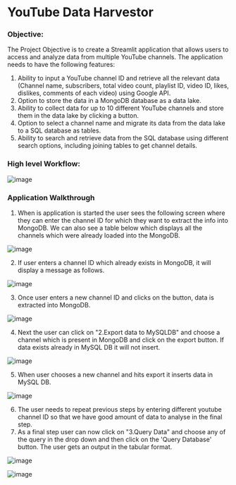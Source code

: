 # YouTube Data Harvestor
### **Objective**:  

The  Project Objective is to create a Streamlit application that allows users to access and analyze data from multiple YouTube channels. The application needs to have the following features:

1. Ability to input a YouTube channel ID and retrieve all the relevant data (Channel name, subscribers, total video count, playlist ID, video ID, likes, dislikes, comments of each video) using Google API.  
2. Option to store the data in a MongoDB database as a data lake.  
3. Ability to collect data for up to 10 different YouTube channels and store them in the data lake by clicking a button.  
4. Option to select a channel name and migrate its data from the data lake to a SQL database as tables.  
5. Ability to search and retrieve data from the SQL database using different search options, including joining tables to get channel details.

### **High level Workflow:**

![image](https://github.com/karthik-guruparan/YoutubeDataHarvestor/assets/77478705/f0129d00-ddbe-452b-a11d-a70e963991ad)

### **Application Walkthrough**
1. When is application is started the user sees the following screen where they can enter the channel ID for which they want to extract the  info into MongoDB. We can also see a table below which displays all the channels which were already loaded into the MongoDB.
   
![image](https://github.com/karthik-guruparan/YoutubeDataHarvestor/assets/77478705/46a5d939-c96e-485a-8e5e-a5ecb804e0b3)

2. If user enters a channel ID which already exists in MongoDB, it will display a message as follows.

 ![image](https://github.com/karthik-guruparan/YoutubeDataHarvestor/assets/77478705/1900bab7-0f13-44c6-a60b-effda6ac41ce)
 
3. Once user enters a new channel ID and clicks on the button, data is extracted into MongoDB.

![image](https://github.com/karthik-guruparan/YoutubeDataHarvestor/assets/77478705/1eb247ad-d76a-45c2-adaf-40cf5b05e5df)

4. Next the user can click on "2.Export data to MySQLDB" and choose a channel which is present in MongoDB and click on the export button. If data exists already in MySQL DB it will not insert.

![image](https://github.com/karthik-guruparan/YoutubeDataHarvestor/assets/77478705/da3e4aac-5a0f-4da5-b733-67b59f057615)

5. When user chooses a new channel and hits export it inserts data in MySQL DB.

![image](https://github.com/karthik-guruparan/YoutubeDataHarvestor/assets/77478705/da78035e-b614-4bb0-8901-650a3fb3db6b)

6. The user needs to repeat previous steps by entering different youtube channel ID so that we have good amount of data to analyse in the final step.
7. As a final step user can now click on "3.Query Data" and choose any of the query in the drop down and then click on the 'Query Database' button. The user gets an output in the tabular format.

![image](https://github.com/karthik-guruparan/YoutubeDataHarvestor/assets/77478705/bfe139c0-cdbb-4e61-84e1-073fc5f1c257)

![image](https://github.com/karthik-guruparan/YoutubeDataHarvestor/assets/77478705/174bc33e-b765-47dd-b64d-900d39606e7a)



